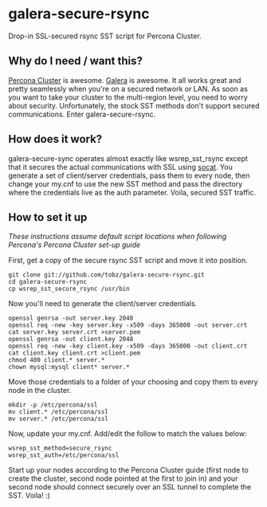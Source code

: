 galera-secure-rsync
===================

Drop-in SSL-secured rsync SST script for Percona Cluster.

Why do I need / want this?
--------------------------

[Percona Cluster](http://www.percona.com/software/percona-xtradb-cluster) is awesome.  [Galera](http://codership.com/products/galera_replication) is awesome.  It all works great and pretty seamlessly when you're on a secured network or LAN.  As soon as you want to take your cluster to the multi-region level, you need to worry about security.  Unfortunately, the stock SST methods don't support secured communications.  Enter galera-secure-rsync.

How does it work?
-----------------

galera-secure-sync operates almost exactly like wsrep_sst_rsync except that it secures the actual communications with SSL using [socat](http://www.dest-unreach.org/socat/).  You generate a set of client/server credentials, pass them to every node, then change your my.cnf to use the new SST method and pass the directory where the credentials live as the auth parameter.  Voila, secured SST traffic.

How to set it up
----------------

_These instructions assume default script locations when following Percona's Percona Cluster set-up guide_

First, get a copy of the secure rsync SST script and move it into position.

    git clone git://github.com/tobz/galera-secure-rsync.git
    cd galera-secure-rsync
    cp wsrep_sst_secure_rsync /usr/bin
    
Now you'll need to generate the client/server credentials.

    openssl genrsa -out server.key 2048
    openssl req -new -key server.key -x509 -days 365000 -out server.crt
    cat server.key server.crt >server.pem
    openssl genrsa -out client.key 2048
    openssl req -new -key client.key -x509 -days 365000 -out client.crt
    cat client.key client.crt >client.pem
    chmod 400 client.* server.*
    chown mysql:mysql client* server.*
    
Move those credentials to a folder of your choosing and copy them to every node in the cluster.

    mkdir -p /etc/percona/ssl
    mv client.* /etc/percona/ssl
    mv server.* /etc/percona/ssl
    
Now, update your my.cnf.  Add/edit the follow to match the values below:

    wsrep_sst_method=secure_rsync
    wsrep_sst_auth=/etc/percona/ssl
    
Start up your nodes according to the Percona Cluster guide (first node to create the cluster, second node pointed at the first to join in) and your second node should connect securely over an SSL tunnel to complete the SST.  Voila! :)
    
    
    
